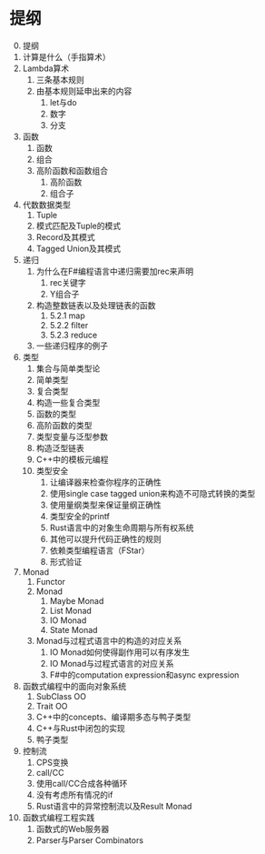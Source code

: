 # 提纲

0. 提纲
1. 计算是什么（手指算术）
2. Lambda算术
   1. 三条基本规则
   2. 由基本规则延申出来的内容
      1. let与do
      2. 数字
      3. 分支
3. 函数
   1. 函数
   2. 组合
   3. 高阶函数和函数组合
      1. 高阶函数
      2. 组合子
4. 代数数据类型
   1. Tuple
   2. 模式匹配及Tuple的模式
   3. Record及其模式
   4. Tagged Union及其模式
5. 递归
   1. 为什么在F#编程语言中递归需要加rec来声明
      1. rec关键字
      2. Y组合子
   2. 构造整数链表以及处理链表的函数
      1. 5.2.1 map
      2. 5.2.2 filter
      3. 5.2.3 reduce
   3. 一些递归程序的例子
6. 类型
   1. 集合与简单类型论
   2. 简单类型
   3. 复合类型
   4. 构造一些复合类型
   5. 函数的类型
   6. 高阶函数的类型
   7. 类型变量与泛型参数
   8. 构造泛型链表
   9. C++中的模板元编程
   10. 类型安全
       1. 让编译器来检查你程序的正确性
       2. 使用single case tagged union来构造不可隐式转换的类型
       3. 使用量纲类型来保证量纲正确性
       4. 类型安全的printf
       5. Rust语言中的对象生命周期与所有权系统
       6. 其他可以提升代码正确性的规则
       7. 依赖类型编程语言（FStar）
       8. 形式验证
7. Monad
   1. Functor
   2. Monad
      1. Maybe Monad
      2. List Monad
      3. IO Monad
      4. State Monad
   3. Monad与过程式语言中的构造的对应关系
      1. IO Monad如何使得副作用可以有序发生
      2. IO Monad与过程式语言的对应关系
      3. F#中的computation expression和async expression
8. 函数式编程中的面向对象系统
    1. SubClass OO
    2. Trait OO
    3. C++中的concepts、编译期多态与鸭子类型
    4. C++与Rust中闭包的实现
    5. 鸭子类型
9. 控制流
    1. CPS变换
    2. call/CC
    3. 使用call/CC合成各种循环
    4. 没有考虑所有情况的if
    5. Rust语言中的异常控制流以及Result Monad
10. 函数式编程工程实践
    1. 函数式的Web服务器
    2. Parser与Parser Combinators
